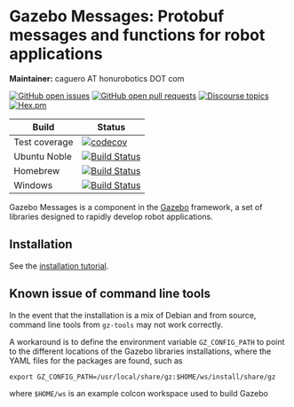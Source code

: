 # Gazebo Messages: Protobuf messages and functions for robot applications

**Maintainer:** caguero AT honurobotics DOT com

[![GitHub open issues](https://img.shields.io/github/issues-raw/gazebosim/gz-msgs.svg)](https://github.com/gazebosim/gz-msgs/issues)
[![GitHub open pull requests](https://img.shields.io/github/issues-pr-raw/gazebosim/gz-msgs.svg)](https://github.com/gazebosim/gz-msgs/pulls)
[![Discourse topics](https://img.shields.io/discourse/https/community.gazebosim.org/topics.svg)](https://community.gazebosim.org)
[![Hex.pm](https://img.shields.io/hexpm/l/plug.svg)](https://www.apache.org/licenses/LICENSE-2.0)

Build | Status
-- | --
Test coverage | [![codecov](https://codecov.io/gh/gazebosim/gz-msgs/tree/main/graph/badge.svg)](https://codecov.io/gh/gazebosim/gz-msgs/tree/main)
Ubuntu Noble  | [![Build Status](https://build.osrfoundation.org/buildStatus/icon?job=gz_msgs-ci-main-noble-amd64)](https://build.osrfoundation.org/job/gz_msgs-ci-main-noble-amd64)
Homebrew      | [![Build Status](https://build.osrfoundation.org/buildStatus/icon?job=gz_msgs-ci-main-homebrew-amd64)](https://build.osrfoundation.org/job/gz_msgs-ci-main-homebrew-amd64)
Windows       | [![Build Status](https://build.osrfoundation.org/buildStatus/icon?job=gz_msgs-main-clowin)](https://build.osrfoundation.org/job/gz_msgs-main-clowin)

Gazebo Messages is a component in the [Gazebo](http://gazebosim.org)
framework, a set of libraries designed to rapidly develop robot applications.

## Installation

See the [installation tutorial](https://gazebosim.org/api/msgs/11/install.html).

## Known issue of command line tools

In the event that the installation is a mix of Debian and from source, command
line tools from `gz-tools` may not work correctly.

A workaround is to define the environment variable
`GZ_CONFIG_PATH` to point to the different locations of the Gazebo libraries installations,
where the YAML files for the packages are found, such as
```
export GZ_CONFIG_PATH=/usr/local/share/gz:$HOME/ws/install/share/gz
```

where `$HOME/ws` is an example colcon workspace used to build Gazebo

